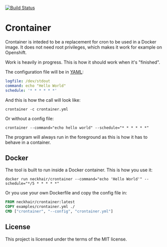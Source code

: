 [![Build Status](https://travis-ci.org/neckhair/crontainer.svg?branch=master)](https://travis-ci.org/neckhair/crontainer)

# Crontainer

Crontainer is inteded to be a replacement for cron to be used in a Docker image. It does not need root privileges, which makes it work for example on Openshift.

Work is heavily in progress. This is how it should work when it's "finished".

The configuration file will be in [YAML](http://yaml.org/):

```yml
logfile: /dev/stdout
command: echo "Hello World"
schedule: '* * * * * *'
```

And this is how the call will look like:

    crontainer -c crontainer.yml

Or without a config file:

    crontainer --command="echo hello world" --schedule="* * * * * *"

The program will always run in the foreground as this is how it has to behave in a container.

## Docker

The tool is built to run inside a Docker container. This is how you use it:

    docker run neckhair/crontainer --command="echo 'Hello World'" --schedule="*/5 * * * * *"

Or you use your own Dockerfile and copy the config file in:

```dockerfile
FROM neckhair/crontainer:latest
COPY examples/crontainer.yml ./
CMD ["crontainer", "--config", "crontainer.yml"]
```

## License

This project is licensed under the terms of the MIT license.
